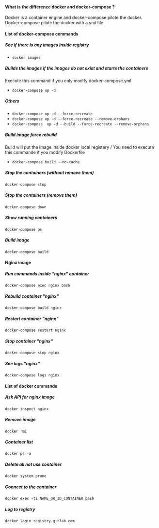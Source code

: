 #### What is the difference docker and docker-compose ?

Docker is a container engine and docker-compose pilote the docker. Docker-compose pilote the docker with a yml file.

#### List of docker-compose commands

##### See if there is any images inside registry
- ```docker images```

##### Builds the images if the images do not exist and starts the containers
Execute this command if you only modify docker-compose.yml
- ```docker-compose up -d```
##### Others
- ```docker-compose up -d --force-recreate```
- ```docker-compose up -d --force-recreate --remove-orphans```
- ```docker-compose  up -d --build --force-recreate --remove-orphans```
##### Build image force rebuild
Build will put the image inside docker local registery / You need to execute this commande if you modify Dockerfile
- ```docker-compose build --no-cache```
##### Stop the containers (without remove them)
```docker-compose stop```
##### Stop the containers (remove them)
```docker-compose down```
##### Show running containers
```docker-compose ps```
##### Build image
```docker-compose build```

#### Nginx image
##### Run commands inside "nginx" container
```docker-compose exec nginx bash```
##### Rebuild container "nginx"
```docker-compose build nginx```
##### Restart container "nginx"
```docker-compose restart nginx```
##### Stop container "nginx"
```docker-compose stop nginx```
##### See logs "nginx"
```docker-compose logs nginx```

#### List of docker commands

##### Ask API for nginx image
```docker inspect nginx```
##### Remove image
```docker rmi```
##### Container list
```docker ps -a```
##### Delete all not use container
```docker system prune```
##### Connect to the container
```docker exec -ti NAME_OR_ID_CONTAINER bash```
##### Log to registry
```docker login registry.gitlab.com```
